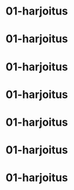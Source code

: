 # 01-harjoitus
# 01-harjoitus
# 01-harjoitus
# 01-harjoitus
# 01-harjoitus
# 01-harjoitus
# 01-harjoitus
